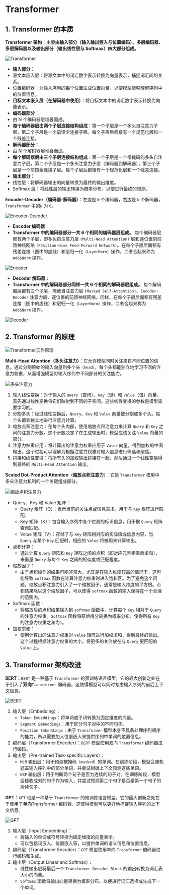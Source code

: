 # Transformer

## 1. Transformer 的本质

**Transformer 架构**：主要**由输入部分（输入输出嵌入与位置编码）、多层编码器、多层解码器以及输出部分（输出线性层与 Softmax）四大部分组成。**

![Transformer](/other_images/Transformer.png)

- **输入部分：**
- 源文本嵌入层：将源文本中的词汇数字表示转换为向量表示，捕捉词汇间的关系。
- 位置编码器：为输入序列的每个位置生成位置向量，以便模型能够理解序列中的位置信息。
- **目标文本嵌入层（在解码器中使用）**：将目标文本中的词汇数字表示转换为向量表示。
- **编码器部分：**
- 由 N 个编码器层堆叠而成。
- **每个编码器层由两个子层连接结构组成**：第一个子层是一个多头自注意力子层，第二个子层是一个前馈全连接子层。每个子层后都接有一个规范化层和一个残差连接。
- **解码器部分：**
- 由 N 个解码器层堆叠而成。
- **每个解码器层由三个子层连接结构组成**：第一个子层是一个带掩码的多头自注意力子层，第二个子层是一个多头注意力子层（编码器到解码器），第三个子层是一个前馈全连接子层。每个子层后都接有一个规范化层和一个残差连接。
- **输出部分：**
- 线性层：将解码器输出的向量转换为最终的输出维度。
- Softmax 层：将线性层的输出转换为概率分布，以便进行最终的预测。

**Encoder-Decoder（编码器-解码器）**：左边是 `N` 个编码器，右边是 `N` 个解码器，`Transformer` 中的`N` 为 `6`。

![Encoder-Decoder](/other_images/Encoder-Decoder.png)

- **Encoder 编码器**：
- **Transformer 中的编码器部分一共 6 个相同的编码器层组成。**
  每个编码器层都有两个子层，即多头自注意力层 `(Multi-Head Attention)` 层和逐位置的前馈神经网络 `(Position-wise Feed-Forward Network)`。在每个子层后面都有残差连接（图中的虚线）和层归一化`（LayerNorm）`操作，二者合起来称为 `Add&Norm` 操作。

![Encoder](/other_images/Encoder.png)

- **Decoder 解码器**：
- **Transformer 中的解码器部分同样一共 6 个相同的解码器层组成。**
  每个解码器层都有三个子层，掩蔽自注意力层 `(Masked Self-Attention)`、`Encoder-Decoder` 注意力层、逐位置的前馈神经网络。同样，在每个子层后面都有残差连接（图中的虚线）和层归一化`（LayerNorm）`操作，二者合起来称为 `Add&Norm` 操作。

![Decoder](/other_images/Decoder.png)

## 2. Transformer 的原理

![Transformer工作原理](/other_images/Transformer工作原理.png)

**Multi-Head Attention（多头注意力）**：它允许模型同时关注来自不同位置的信息。通过分割原始的输入向量到多个头`（head）`，每个头都能独立地学习不同的注意力权重，从而增强模型对输入序列中不同部分的关注能力。

![多头注意力](/other_images/多头注意力.png)

1. 输入线性变换：对于输入的 `Query`（查询）、`Key`（键）和 `Value`（值）向量，首先通过线性变换将它们映射到不同的子空间。这些线性变换的参数是模型需要学习的。
2. 分割多头：经过线性变换后，`Query`、`Key` 和 `Value` 向量被分割成多个头。每个头都会独立地进行注意力计算。
3. 缩放点积注意力：在每个头内部，使用缩放点积注意力来计算 `Query` 和 `Key` 之间的注意力分数。这个分数决定了在生成输出时，模型应该关注 `Value` 向量的部分。
4. 注意力权重应用：将计算出的注意力权重应用于 `Value` 向量，得到加权的中间输出。这个过程可以理解为根据注意力权重对输入信息进行筛选和聚焦。
5. 拼接和线性变换：将所有头的加权输出拼接在一起，然后通过一个线性变换得到最终的 `Multi-Head Attention` 输出。

**Scaled Dot-Product Attention**（**缩放点积注意力**）：它是 `Transformer` 模型中多头注意力机制的一个关键组成部分。

![缩放点积注意力](/other_images/缩放点积注意力.png)

- Query、Key 和 Value 矩阵：
  - Query 矩阵（Q）：表示当前的关注点或信息需求，用于与 `Key` 矩阵进行匹配。
  - Key 矩阵（K）：包含输入序列中各个位置的标识信息，用于被 `Query` 矩阵查询匹配。
  - Value 矩阵（V）：存储了与 `Key` 矩阵相对应的实际值或信息内容，当 `Query` 与某个 `Key` 匹配时，相应的 `Value` 将被用来计算输出。
- 点积计算：
  - 通过计算 `Query` 矩阵和 `Key` 矩阵之间的点积（即对应元素相乘后求和），来衡量 `Query` 与每个 `Key` 之间的相似度或匹配程度。
- 缩放因子：
  - 由于点积操作的结果可能非常大，尤其是在输入维度较高的情况下，这可能导致 `softmax` 函数在计算注意力权重时进入饱和区。为了避免这个问题，缩放点积注意力引入了一个缩放因子，通常是输入维度的平方根。点积结果除以这个缩放因子，可以使得 `softmax` 函数的输入保持在一个合理的范围内。
- Softmax 函数：
  - 将缩放后的点积结果输入到 `softmax` 函数中，计算每个 `Key` 相对于 `Query` 的注意力权重。`Softmax` 函数将原始得分转换为概率分布，使得所有 `Key` 的注意力权重之和为`1`。
- 加权求和：
  - 使用计算出的注意力权重对 `Value` 矩阵进行加权求和，得到最终的输出。这个过程根据注意力权重的大小，将更多的关注放在与 `Query` 更匹配的 `Value` 上。

## 3. Transformer 架构改进

**BERT：**`BERT` 是一种基于 `Transformer` 的预训练语言模型，它的最大创新之处在于引入了**双向**`Transformer` 编码器，这使得模型可以同时考虑输入序列的前后上下文信息。

![BERT](/other_images/BERT.png)

1. 输入层（Embedding）：
   - `Token Embeddings`：将单词或子词转换为固定维度的向量。
   - `Segment Embeddings`：用于区分句子对中的不同句子。
   - `Position Embeddings`：由于 `Transformer` 模型本身不具备处理序列顺序的能力，所以需要加入位置嵌入来提供序列中单词的位置信息。
2. 编码层（Transformer Encoder）：`BERT` 模型使用双向 `Transformer` 编码器进行编码。
3. 输出层（Pre-trained Task-specific Layers）：
   - `MLM` 输出层：用于预测被掩码`（masked）`的单词。在训练阶段，模型会随机遮盖输入序列中的部分单词，并尝试根据上下文预测这些单词。
   - `NSP` 输出层：用于判断两个句子是否为连续的句子对。在训练阶段，模型会接收成对的句子作为输入，并尝试预测第二个句子是否是第一个句子的后续句子。

**GPT：**`GPT` 也是一种基于 `Transformer` 的预训练语言模型，它的最大创新之处在于使用了**单向**Transformer 编码器，这使得模型可以更好地捕捉输入序列的上下文信息。

![GPT](/other_images/GPT.png)

1. 输入层（Input Embedding）：
   - 将输入的单词或符号转换为固定维度的向量表示。
   - 可以包括词嵌入、位置嵌入等，以提供单词的语义信息和位置信息。
2. 编码层（Transformer Encoder）：`GPT` 模型使用单向 `Transformer` 编码器进行编码和生成。
3. 输出层（Output Linear and Softmax）：
   - 线性输出层将最后一个 `Transformer Decoder Block` 的输出转换为词汇表大小的向量。
   - `Softmax` 函数将输出向量转换为概率分布，以便进行词汇选择或生成下一个单词。
